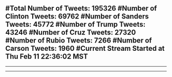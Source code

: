 #Total Number of Tweets: 195326 
#Number of Clinton Tweets: 69762
#Number of Sanders Tweets: 45772
#Number of Trump Tweets: 43246
#Number of Cruz Tweets: 27320
#Number of Rubio Tweets: 7266
#Number of Carson Tweets: 1960
#Current Stream Started at Thu Feb 11 22:36:02 MST
---
---
---

